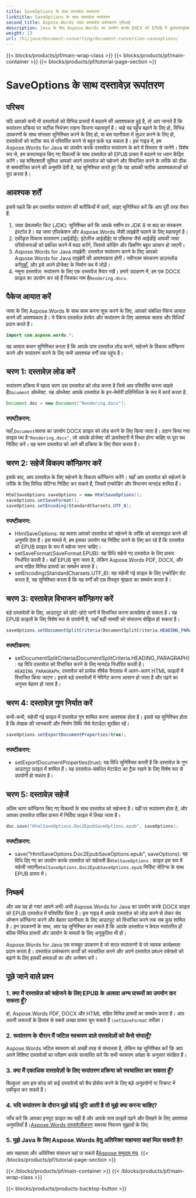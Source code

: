 ```yaml
---
title: SaveOptions के साथ दस्तावेज़ रूपांतरण
linktitle: SaveOptions के साथ दस्तावेज़ रूपांतरण
second_title: Aspose.Words जावा दस्तावेज़ प्रसंस्करण एपीआई
description: Java के लिए Aspose.Words का उपयोग करके DOCX को EPUB में कुशलतापूर्वक रूपांतरित करें। इस चरण-दर-चरण मार्गदर्शिका में सहेजें विकल्पों को कस्टमाइज़ करना, सामग्री को विभाजित करना और दस्तावेज़ गुणों को निर्यात करना सीखें।
weight: 13
url: /hi/java/document-converting/document-conversion-saveoptions/
---
```


{{< blocks/products/pf/main-wrap-class >}}
{{< blocks/products/pf/main-container >}}
{{< blocks/products/pf/tutorial-page-section >}}

# SaveOptions के साथ दस्तावेज़ रूपांतरण


## परिचय

यदि आपको कभी भी दस्तावेज़ों को विभिन्न प्रारूपों में बदलने की आवश्यकता हुई है, तो आप जानते हैं कि रूपांतरण प्रक्रिया पर सटीक नियंत्रण रखना कितना महत्वपूर्ण है। चाहे वह पहुँच बढ़ाने के लिए हो, विभिन्न उपकरणों के साथ संगतता सुनिश्चित करने के लिए हो, या बस पठनीयता में सुधार करने के लिए हो, दस्तावेज़ों को सटीक रूप से परिवर्तित करने से बहुत फ़र्क पड़ सकता है। इस गाइड में, हम Aspose.Words for Java का उपयोग करके दस्तावेज़ रूपांतरण के बारे में विस्तार से जानेंगे। विशेष रूप से, हम कस्टमाइज़ किए गए विकल्पों के साथ दस्तावेज़ को EPUB प्रारूप में बदलने पर ध्यान केंद्रित करेंगे। यह शक्तिशाली सुविधा आपको अपने दस्तावेज़ को सहेजने और विभाजित करने के तरीके को ठीक से समायोजित करने की अनुमति देती है, यह सुनिश्चित करते हुए कि यह आपकी सटीक आवश्यकताओं को पूरा करता है।

## आवश्यक शर्तें

इससे पहले कि हम दस्तावेज़ रूपांतरण की बारीकियों में उतरें, आइए सुनिश्चित करें कि आप पूरी तरह तैयार हैं:

1. जावा डेवलपमेंट किट (JDK): सुनिश्चित करें कि आपके मशीन पर JDK 8 या बाद का संस्करण इंस्टॉल है। यह जावा एप्लिकेशन और Aspose.Words जैसी लाइब्रेरी चलाने के लिए महत्वपूर्ण है।
2. एकीकृत विकास वातावरण (आईडीई): इंटेलीज आईडीईए या एक्लिप्स जैसे आईडीई आपकी जावा परियोजनाओं को प्रबंधित करने में मदद करेंगे, जिससे कोडिंग और डिबगिंग बहुत आसान हो जाएगी।
3.  Aspose.Words for Java लाइब्रेरी: दस्तावेज़ रूपांतरण करने के लिए आपको Aspose.Words for Java लाइब्रेरी की आवश्यकता होगी। नवीनतम संस्करण डाउनलोड करें[यहाँ](https://releases.aspose.com/words/java/), और इसे अपने प्रोजेक्ट के निर्माण पथ में जोड़ें।
4.  नमूना दस्तावेज़: रूपांतरण के लिए एक दस्तावेज़ तैयार रखें। हमारे उदाहरण में, हम एक DOCX फ़ाइल का उपयोग कर रहे हैं जिसका नाम है`Rendering.docx`.

## पैकेज आयात करें

जावा के लिए Aspose.Words के साथ काम करना शुरू करने के लिए, आपको संबंधित पैकेज आयात करने की आवश्यकता है। ये पैकेज दस्तावेज़ हेरफेर और रूपांतरण के लिए आवश्यक क्लास और विधियाँ प्रदान करते हैं।

```java
import com.aspose.words.*;
```

यह आयात कथन सुनिश्चित करता है कि आपके पास दस्तावेज़ लोड करने, सहेजने के विकल्प कॉन्फ़िगर करने और रूपांतरण करने के लिए सभी आवश्यक वर्गों तक पहुंच है।

## चरण 1: दस्तावेज़ लोड करें

 रूपांतरण प्रक्रिया में पहला चरण उस दस्तावेज़ को लोड करना है जिसे आप परिवर्तित करना चाहते हैं`Document` ऑब्जेक्ट. यह ऑब्जेक्ट आपके दस्तावेज़ के इन-मेमोरी प्रतिनिधित्व के रूप में कार्य करता है.

```java
Document doc = new Document("Rendering.docx");
```

### स्पष्टीकरण:

 यहाँ,`Document`क्लास का उपयोग DOCX फ़ाइल को लोड करने के लिए किया जाता है। प्रदान किया गया फ़ाइल पथ है`"Rendering.docx"`, जो आपके प्रोजेक्ट की डायरेक्टरी में स्थित होना चाहिए या पूरा पथ निर्दिष्ट करें। यह चरण दस्तावेज़ को आगे की प्रक्रिया के लिए तैयार करता है।

## चरण 2: सहेजें विकल्प कॉन्फ़िगर करें

इसके बाद, आप दस्तावेज़ के लिए सहेजने के विकल्प कॉन्फ़िगर करेंगे। यहाँ आप दस्तावेज़ को सहेजने के तरीके के लिए विभिन्न सेटिंग्स निर्दिष्ट कर सकते हैं, जिसमें एन्कोडिंग और विभाजन मानदंड शामिल हैं।

```java
HtmlSaveOptions saveOptions = new HtmlSaveOptions();
saveOptions.setSaveFormat();
saveOptions.setEncoding(StandardCharsets.UTF_8);
```

### स्पष्टीकरण:

- HtmlSaveOptions: यह क्लास आपको दस्तावेज़ को सहेजने के तरीके को कस्टमाइज़ करने की अनुमति देता है। इस मामले में, हम इसका उपयोग यह निर्दिष्ट करने के लिए कर रहे हैं कि दस्तावेज़ को EPUB फ़ाइल के रूप में सहेजा जाना चाहिए।
- setSaveFormat(SaveFormat.EPUB): यह विधि सहेजे गए दस्तावेज़ के लिए प्रारूप निर्धारित करती है। यहाँ EPUB चुना जाता है, लेकिन Aspose.Words PDF, DOCX, और अन्य सहित विभिन्न प्रारूपों का समर्थन करता है।
- setEncoding(StandardCharsets.UTF_8): यह सहेजी गई फ़ाइल के लिए एन्कोडिंग सेट करता है, यह सुनिश्चित करता है कि यह वर्णों की एक विस्तृत श्रृंखला का समर्थन करता है।

## चरण 3: दस्तावेज़ विभाजन कॉन्फ़िगर करें

बड़े दस्तावेज़ों के लिए, आउटपुट को छोटे-छोटे भागों में विभाजित करना फ़ायदेमंद हो सकता है। यह EPUB फ़ाइलों के लिए विशेष रूप से उपयोगी है, जहाँ बड़ी सामग्री को संभालना बोझिल हो सकता है।

```java
saveOptions.setDocumentSplitCriteria(DocumentSplitCriteria.HEADING_PARAGRAPH);
```

### स्पष्टीकरण:

-  setDocumentSplitCriteria(DocumentSplitCriteria.HEADING_PARAGRAPH): यह विधि दस्तावेज़ को विभाजित करने के लिए मानदंड निर्धारित करती है।`HEADING_PARAGRAPH`, दस्तावेज़ को प्रत्येक शीर्षक पैराग्राफ़ में अलग-अलग HTML फ़ाइलों में विभाजित किया जाएगा। इससे बड़े दस्तावेज़ों में नेविगेट करना आसान हो जाता है और पढ़ने का अनुभव बेहतर हो जाता है।

## चरण 4: दस्तावेज़ गुण निर्यात करें

कभी-कभी, सहेजी गई फ़ाइल में दस्तावेज़ गुण शामिल करना आवश्यक होता है। इससे यह सुनिश्चित होता है कि लेखक की जानकारी और निर्माण तिथि जैसे मेटाडेटा सुरक्षित रहें।

```java
saveOptions.setExportDocumentProperties(true);
```

### स्पष्टीकरण:

- setExportDocumentProperties(true): यह विधि सुनिश्चित करती है कि दस्तावेज़ के गुण आउटपुट फ़ाइल में शामिल हैं। यह दस्तावेज़-संबंधित मेटाडेटा का ट्रैक रखने के लिए विशेष रूप से उपयोगी हो सकता है।

## चरण 5: दस्तावेज़ सहेजें

अंतिम चरण कॉन्फ़िगर किए गए विकल्पों के साथ दस्तावेज़ को सहेजना है। यहीं पर रूपांतरण होता है, और आपका दस्तावेज़ वांछित प्रारूप में निर्दिष्ट फ़ाइल में लिखा जाता है।

```java
doc.save("HtmlSaveOptions.Doc2EpubSaveOptions.epub", saveOptions);
```

### स्पष्टीकरण:

-  save("HtmlSaveOptions.Doc2EpubSaveOptions.epub", saveOptions): यह विधि दिए गए का उपयोग करके दस्तावेज़ को सहेजती है`HtmlSaveOptions` . फ़ाइल इस रूप में सहेजी जाएगी`HtmlSaveOptions.Doc2EpubSaveOptions.epub` निर्दिष्ट सेटिंग्स के साथ EPUB प्रारूप में।

## निष्कर्ष

और अब यह हो गया! आपने अभी-अभी Aspose.Words for Java का उपयोग करके DOCX फ़ाइल को EPUB दस्तावेज़ में परिवर्तित किया है। इस गाइड में आपके दस्तावेज़ को लोड करने से लेकर सेव ऑप्शन कॉन्फ़िगर करने और बेहतर पठनीयता के लिए आउटपुट को विभाजित करने तक सब कुछ शामिल है। इन उपकरणों के साथ, आप यह सुनिश्चित कर सकते हैं कि आपके दस्तावेज़ न केवल रूपांतरित हों बल्कि विभिन्न प्रारूपों और उपयोग के मामलों के लिए अनुकूलित भी हों।

Aspose.Words for Java एक मजबूत उपकरण है जो सरल रूपांतरणों से परे व्यापक कार्यक्षमता प्रदान करता है। दस्तावेज़ प्रसंस्करण कार्यों को स्वचालित करने और अपने दस्तावेज़ प्रबंधन वर्कफ़्लो को बढ़ाने के लिए इसकी क्षमताओं का और अन्वेषण करें।

## पूछे जाने वाले प्रश्न

### 1. क्या मैं दस्तावेज़ को सहेजने के लिए EPUB के अलावा अन्य प्रारूपों का उपयोग कर सकता हूँ?

 हां, Aspose.Words PDF, DOCX और HTML सहित विभिन्न प्रारूपों का समर्थन करता है। आप अपनी ज़रूरतों के हिसाब से सबसे अच्छा प्रारूप चुन सकते हैं।`setSaveFormat` तरीका।

### 2. रूपांतरण के दौरान मैं जटिल स्वरूपण वाले दस्तावेज़ों को कैसे संभालूँ?

Aspose.Words जटिल स्वरूपण को अच्छी तरह से संभालता है, लेकिन यह सुनिश्चित करें कि आप अपने विशिष्ट दस्तावेज़ों का परीक्षण करके सत्यापित करें कि सभी स्वरूपण अपेक्षा के अनुसार संरक्षित हैं।

### 3. क्या मैं एकाधिक दस्तावेज़ों के लिए रूपांतरण प्रक्रिया को स्वचालित कर सकता हूँ?

बिल्कुल! आप इस कोड को कई दस्तावेजों को बैच प्रोसेस करने के लिए बड़े अनुप्रयोगों या स्क्रिप्ट में एकीकृत कर सकते हैं।

### 4. यदि रूपांतरण के दौरान मुझे कोई त्रुटि आती है तो मुझे क्या करना चाहिए?

 जाँच करें कि आपका इनपुट फ़ाइल पथ सही है और आपके पास फ़ाइलें पढ़ने और लिखने के लिए आवश्यक अनुमतियाँ हैं।[Aspose.Words दस्तावेज़ीकरण](https://reference.aspose.com/words/java/) समस्या निवारण सुझावों के लिए.

### 5. मुझे Java के लिए Aspose.Words हेतु अतिरिक्त सहायता कहां मिल सकती है?

आप सहायता और अतिरिक्त संसाधन यहां पा सकते हैं[Aspose समुदाय मंच](https://forum.aspose.com/c/words/8).
{{< /blocks/products/pf/tutorial-page-section >}}

{{< /blocks/products/pf/main-container >}}
{{< /blocks/products/pf/main-wrap-class >}}

{{< blocks/products/products-backtop-button >}}
